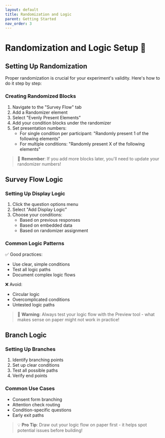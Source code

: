 ```yaml
---
layout: default
title: Randomization and Logic
parent: Getting Started
nav_order: 3
---
```


# Randomization and Logic Setup 🎲

## Setting Up Randomization
Proper randomization is crucial for your experiment's validity. Here's how to do it step by step:

### Creating Randomized Blocks
1. Navigate to the "Survey Flow" tab
2. Add a Randomizer element
3. Select "Evenly Present Elements"
4. Add your condition blocks under the randomizer
5. Set presentation numbers:
   - For single condition per participant: "Randomly present 1 of the following elements"
   - For multiple conditions: "Randomly present X of the following elements"

> 🔄 **Remember**: If you add more blocks later, you'll need to update your randomizer numbers!

## Survey Flow Logic

### Setting Up Display Logic
1. Click the question options menu
2. Select "Add Display Logic"
3. Choose your conditions:
   - Based on previous responses
   - Based on embedded data
   - Based on randomizer assignment

### Common Logic Patterns
✅ Good practices:
- Use clear, simple conditions
- Test all logic paths
- Document complex logic flows

❌ Avoid:
- Circular logic
- Overcomplicated conditions
- Untested logic paths

> 🚨 **Warning**: Always test your logic flow with the Preview tool - what makes sense on paper might not work in practice!

## Branch Logic

### Setting Up Branches
1. Identify branching points
2. Set up clear conditions
3. Test all possible paths
4. Verify end points

### Common Use Cases
- Consent form branching
- Attention check routing
- Condition-specific questions
- Early exit paths

> 💡 **Pro Tip**: Draw out your logic flow on paper first - it helps spot potential issues before building!
